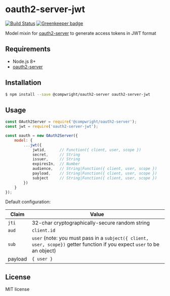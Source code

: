 # oauth2-server-jwt

[![Build Status](https://travis-ci.org/compwright/oauth2-server-jwt.svg?branch=master)](https://travis-ci.org/compwright/oauth2-server-jwt) [![Greenkeeper badge](https://badges.greenkeeper.io/compwright/oauth2-server-jwt.svg)](https://greenkeeper.io/)

Model mixin for [oauth2-server](https://github.com/compwright/node-oauth2-server) to generate access tokens in JWT format

## Requirements

* Node.js 8+
* [oauth2-server](https://github.com/compwright/node-oauth2-server)

## Installation

```bash
$ npm install --save @compwright/oauth2-server oauth2-server-jwt
```

## Usage

```javascript
const OAuth2Server = require('@compwright/oauth2-server');
const jwt = require('oauth2-server-jwt');

const oauth = new OAuth2Server({
    model: {
        ...jwt({
            jwtid,      // Function({ client, user, scope })
            secret,     // String
            issuer,     // String
            expiresIn,  // Number
            audience,   // String|Function({ client, user, scope })
            payload,    // String|Function({ client, user, scope })
            subject     // String|Function({ client, user, scope })
        })
    }
});
```

Default configuration:

Claim   |   Value
--------|--------
`jti`   | 32-char cryptographically-secure random string
`aud`   | `client.id`
`sub`   | `user` (note: you must pass in a `subject({ client, user, scope})` getter function if you expect `user` to be an object)
payload | `{ user }`

## License

MIT license
